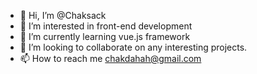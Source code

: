 - 👋 Hi, I’m @Chaksack
- 👀 I’m interested in front-end development
- 🌱 I’m currently learning vue.js framework
- 💞️ I’m looking to collaborate on any interesting projects.
- 📫 How to reach me chakdahah@gmail.com

<!---
Chaksack/Chaksack is a ✨ special ✨ repository because its `README.md` (this file) appears on your GitHub profile.
You can click the Preview link to take a look at your changes.
--->
